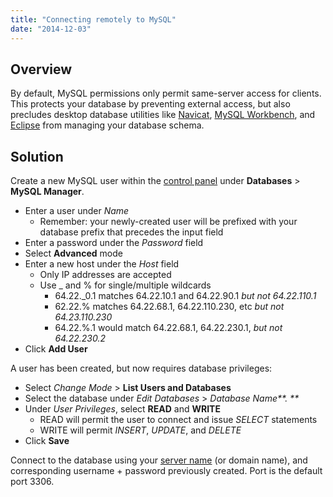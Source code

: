 ```yaml
---
title: "Connecting remotely to MySQL"
date: "2014-12-03"
---
```


## Overview

By default, MySQL permissions only permit same-server access for clients. This protects your database by preventing external access, but also precludes desktop database utilities like [Navicat](http://navicat.com/), [MySQL Workbench](http://www.mysql.com/products/workbench/), and [Eclipse](https://eclipse.org/pdt/) from managing your database schema.

## Solution

Create a new MySQL user within the [control panel](https://kb.apiscp.com/control-panel/logging-into-the-control-panel/ "Logging into the control panel") under **Databases** > **MySQL Manager**.

- Enter a user under _Name_
    - Remember: your newly-created user will be prefixed with your database prefix that precedes the input field
- Enter a password under the _Password_ field
- Select **Advanced** mode
- Enter a new host under the _Host_ field
    - Only IP addresses are accepted
    - Use \_ and % for single/multiple wildcards
        - 64.22.\_0.1 matches 64.22.10.1 and 64.22.90.1 _but not 64.22.110.1_
        - 62.22.% matches 64.22.68.1, 64.22.110.230, etc _but not 64.23.110.230_
        - 64.22.%.1 would match 64.22.68.1, 64.22.230.1, _but not 64.22.230.2_
- Click **Add User**

A user has been created, but now requires database privileges:

- Select _Change Mode_ > **List Users and Databases**
- Select the database under _Edit Databases_ > _Database Name**. **_
- Under _User Privileges_, select **READ** and **WRITE**
    - READ will permit the user to connect and issue _SELECT_ statements
    - WRITE will permit _INSERT_, _UPDATE_, and _DELETE_
- Click **Save**

Connect to the database using your [server name](https://kb.apiscp.com/platform/what-is-my-server-name/ "What is my server name?") (or domain name), and corresponding username + password previously created. Port is the default port 3306.
